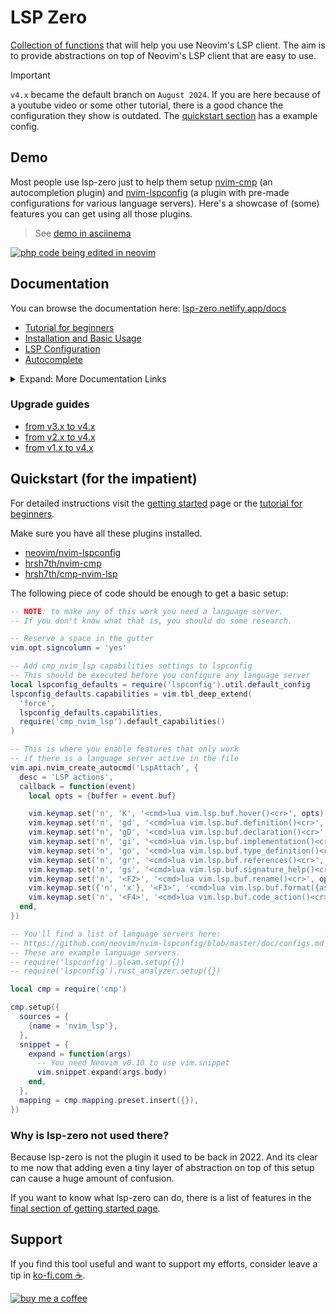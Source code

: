 # LSP Zero

[Collection of functions](https://lsp-zero.netlify.app/docs/reference/lua-api.html) that will help you use Neovim's LSP client. The aim is to provide abstractions on top of Neovim's LSP client that are easy to use.

> [!IMPORTANT]
> `v4.x` became the default branch on `August 2024`. If you are here because of a youtube video or some other tutorial, there is a good chance the configuration they show is outdated. The [quickstart section](#quickstart-for-the-impatient) has a example config.

## Demo

Most people use lsp-zero just to help them setup [nvim-cmp](https://github.com/hrsh7th/nvim-cmp) (an autocompletion plugin) and [nvim-lspconfig](https://github.com/neovim/nvim-lspconfig) (a plugin with pre-made configurations for various language servers). Here's a showcase of (some) features you can get using all those plugins.

> See [demo in asciinema](https://asciinema.org/a/636643)

[![php code being edited in neovim](https://github.com/user-attachments/assets/6d414988-d912-4bf0-812a-3c2dad92a472)](https://asciinema.org/a/636643) 

## Documentation

You can browse the documentation here: [lsp-zero.netlify.app/docs](https://lsp-zero.netlify.app/docs/introduction.html)

* [Tutorial for beginners](https://lsp-zero.netlify.app/docs/tutorial.html)
* [Installation and Basic Usage](https://lsp-zero.netlify.app/docs/getting-started.html)
* [LSP Configuration](https://lsp-zero.netlify.app/docs/language-server-configuration.html)
* [Autocomplete](https://lsp-zero.netlify.app/docs/autocomplete.html)

<details>

<summary>Expand: More Documentation Links </summary>

* Integrations

  * [Integrate with mason.nvim](https://lsp-zero.netlify.app/docs/guide/integrate-with-mason-nvim.html)
  * [Enable folds with nvim-ufo](https://lsp-zero.netlify.app/docs/guide/quick-recipes.html#enable-folds-with-nvim-ufo)
  * [Setup copilot.lua + nvim-cmp](https://lsp-zero.netlify.app/docs/guide/setup-copilot-lua-plus-nvim-cmp.html)
  * [Setup with nvim-jdtls](https://lsp-zero.netlify.app/docs/guide/setup-with-nvim-jdtls.html)
  * [Setup with rustaceanvim](https://lsp-zero.netlify.app/docs/guide/quick-recipes.html#setup-with-rustaceanvim)
  * [Setup with flutter-tools](https://lsp-zero.netlify.app/docs/guide/quick-recipes.html#setup-with-flutter-tools)
  * [Setup with nvim-metals](https://lsp-zero.netlify.app/docs/guide/quick-recipes.html#setup-with-nvim-metals)
  * [Setup with haskell-tools](https://lsp-zero.netlify.app/docs/guide/quick-recipes.html#setup-with-haskell-tools)

* Guides

  * [What to do when the language server doesn't start?](https://lsp-zero.netlify.app/docs/guide/what-to-do-when-lsp-doesnt-start.html)
  * [Lazy loading with lazy.nvim](https://lsp-zero.netlify.app/docs/guide/lazy-loading-with-lazy-nvim.html)
  * [lua_ls for Neovim](https://lsp-zero.netlify.app/docs/guide/neovim-lua-ls.html)
  * [Configure Volar 2.0 (with typescript support)](https://lsp-zero.netlify.app/docs/guide/configure-volar-v2.html)

* API

  * [Commands](https://lsp-zero.netlify.app/docs/reference/commands.html)
  * [Variables](https://lsp-zero.netlify.app/docs/reference/variables.html)
  * [Lua API](https://lsp-zero.netlify.app/docs/guide/what-to-do-when-lsp-doesnt-start.html) 

* Blog posts

  * [You might not need lsp-zero](https://lsp-zero.netlify.app/v3.x/blog/you-might-not-need-lsp-zero.html)
  * [ThePrimeagen 0 to LSP config](https://lsp-zero.netlify.app/v3.x/blog/theprimeagens-config-from-2022.html)

</details>

### Upgrade guides

* [from v3.x to v4.x](https://lsp-zero.netlify.app/docs/guide/migrate-from-v3-branch.html)
* [from v2.x to v4.x](https://lsp-zero.netlify.app/docs/guide/migrate-from-v2-branch.html)
* [from v1.x to v4.x](https://lsp-zero.netlify.app/docs/guide/migrate-from-v1-branch.html)

## Quickstart (for the impatient)

For detailed instructions visit the [getting started](https://lsp-zero.netlify.app/docs/getting-started.html) page or the [tutorial for beginners](https://lsp-zero.netlify.app/docs/tutorial.html).

Make sure you have all these plugins installed.

* [neovim/nvim-lspconfig](https://github.com/neovim/nvim-lspconfig)
* [hrsh7th/nvim-cmp](https://github.com/hrsh7th/nvim-cmp)
* [hrsh7th/cmp-nvim-lsp](https://github.com/hrsh7th/cmp-nvim-lsp)

The following piece of code should be enough to get a basic setup:

```lua
-- NOTE: to make any of this work you need a language server.
-- If you don't know what that is, you should do some research.

-- Reserve a space in the gutter
vim.opt.signcolumn = 'yes'

-- Add cmp_nvim_lsp capabilities settings to lspconfig
-- This should be executed before you configure any language server
local lspconfig_defaults = require('lspconfig').util.default_config
lspconfig_defaults.capabilities = vim.tbl_deep_extend(
  'force',
  lspconfig_defaults.capabilities,
  require('cmp_nvim_lsp').default_capabilities()
)

-- This is where you enable features that only work
-- if there is a language server active in the file
vim.api.nvim_create_autocmd('LspAttach', {
  desc = 'LSP actions',
  callback = function(event)
    local opts = {buffer = event.buf}

    vim.keymap.set('n', 'K', '<cmd>lua vim.lsp.buf.hover()<cr>', opts)
    vim.keymap.set('n', 'gd', '<cmd>lua vim.lsp.buf.definition()<cr>', opts)
    vim.keymap.set('n', 'gD', '<cmd>lua vim.lsp.buf.declaration()<cr>', opts)
    vim.keymap.set('n', 'gi', '<cmd>lua vim.lsp.buf.implementation()<cr>', opts)
    vim.keymap.set('n', 'go', '<cmd>lua vim.lsp.buf.type_definition()<cr>', opts)
    vim.keymap.set('n', 'gr', '<cmd>lua vim.lsp.buf.references()<cr>', opts)
    vim.keymap.set('n', 'gs', '<cmd>lua vim.lsp.buf.signature_help()<cr>', opts)
    vim.keymap.set('n', '<F2>', '<cmd>lua vim.lsp.buf.rename()<cr>', opts)
    vim.keymap.set({'n', 'x'}, '<F3>', '<cmd>lua vim.lsp.buf.format({async = true})<cr>', opts)
    vim.keymap.set('n', '<F4>', '<cmd>lua vim.lsp.buf.code_action()<cr>', opts)
  end,
})

-- You'll find a list of language servers here:
-- https://github.com/neovim/nvim-lspconfig/blob/master/doc/configs.md
-- These are example language servers. 
-- require('lspconfig').gleam.setup({})
-- require('lspconfig').rust_analyzer.setup({})

local cmp = require('cmp')

cmp.setup({
  sources = {
    {name = 'nvim_lsp'},
  },
  snippet = {
    expand = function(args)
      -- You need Neovim v0.10 to use vim.snippet
      vim.snippet.expand(args.body)
    end,
  },
  mapping = cmp.mapping.preset.insert({}),
})
```

### Why is lsp-zero not used there?

Because lsp-zero is not the plugin it used to be back in 2022. And its clear to me now that adding even a tiny layer of abstraction on top of this setup can cause a huge amount of confusion.

If you want to know what lsp-zero can do, there is a list of features in the [final section of getting started page](https://lsp-zero.netlify.app/docs/getting-started.html#plot-twist).

## Support

If you find this tool useful and want to support my efforts, consider leave a tip in [ko-fi.com ☕](https://ko-fi.com/vonheikemen).

[![buy me a coffee](https://res.cloudinary.com/vonheikemen/image/upload/v1726766343/gzu1l1mx3ou7jmp0tkvt.webp)](https://ko-fi.com/vonheikemen)

